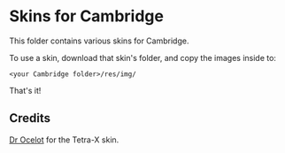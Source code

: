 # Skins for Cambridge

This folder contains various skins for Cambridge.

To use a skin, download that skin's folder, and copy the images inside to:

    <your Cambridge folder>/res/img/
    
That's it!

## Credits

[Dr Ocelot](https://github.com/Dr-Ocelot) for the Tetra-X skin.